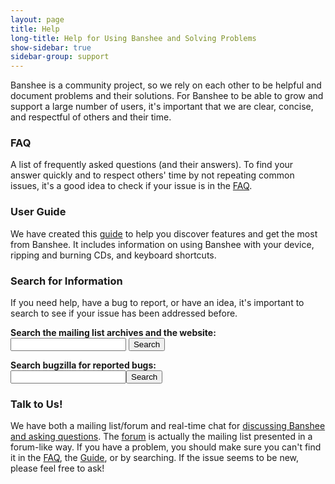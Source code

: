 ```yaml
---
layout: page
title: Help
long-title: Help for Using Banshee and Solving Problems
show-sidebar: true
sidebar-group: support
---
```


Banshee is a community project, so we rely on each other to be helpful and document problems and their solutions.  For Banshee to be able to grow and support a large number of users, it's important that we are clear, concise, and respectful of others and their time.

### FAQ

A list of frequently asked questions (and their answers).  To find your answer quickly and to respect others' time by not repeating common issues, it's a good idea to check if your issue is in the [FAQ](/support/faq).

### User Guide

We have created this [guide](/support/guide) to help you discover features and get the most from Banshee.  It includes information on using Banshee with your device, ripping and burning CDs, and keyboard shortcuts.

### Search for Information

If you need help, have a bug to report, or have an idea, it's important to search to see if your issue has been addressed before.

<form action="http://www.google.com/search" onsubmit="this['q'].value='(site:http://banshee-project.org OR site:http://mail.gnome.org/archives/banshee-list/) ' + this['ignorethis'].value;">
	<p><strong>Search the mailing list archives and the website:</strong><br />
	<input type="hidden" name="q" />
	<input type="text" name="ignorethis" />
	<input type="submit" value="Search" />
	</p>
</form>

<form action="http://bugzilla.gnome.org/buglist.cgi" onsubmit="this['query'].value='product:banshee ' + this['ignorethis'].value;">
	<p><strong>Search bugzilla for reported bugs:</strong><br />
	<input type="hidden" name="query" /><input type="text" name="ignorethis" /><input type="submit" value="Search" />
	</p>
</form>

### Talk to Us!

We have both a mailing list/forum and real-time chat for [discussing Banshee and asking questions](/about/contact). The [forum](/support/forum) is actually the mailing list presented in a forum-like way.  If you have a problem, you should make sure you can't find it in the [FAQ](/support/faq), the [Guide](/support/guide), or by searching.  If the issue seems to be new, please feel free to ask!
